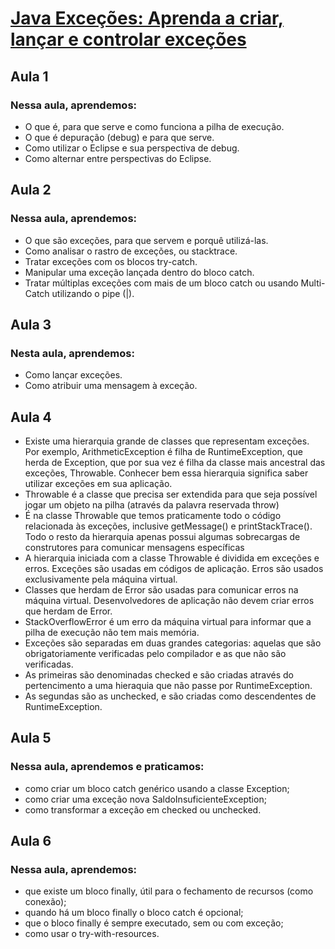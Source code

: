 # [Java Exceções: Aprenda a criar, lançar e controlar exceções](https://cursos.alura.com.br/course/java-excecoes)
## Aula 1
### Nessa aula, aprendemos:

* O que é, para que serve e como funciona a pilha de execução.
* O que é depuração (debug) e para que serve.
* Como utilizar o Eclipse e sua perspectiva de debug.
* Como alternar entre perspectivas do Eclipse.

## Aula 2

### Nessa aula, aprendemos:

* O que são exceções, para que servem e porquê utilizá-las.
* Como analisar o rastro de exceções, ou stacktrace.
* Tratar exceções com os blocos try-catch.
* Manipular uma exceção lançada dentro do bloco catch.
* Tratar múltiplas exceções com mais de um bloco catch ou usando Multi-Catch utilizando o pipe (|).

## Aula 3

### Nesta aula, aprendemos:

* Como lançar exceções.
* Como atribuir uma mensagem à exceção.

## Aula 4

* Existe uma hierarquia grande de classes que representam exceções. Por exemplo, ArithmeticException é filha de RuntimeException, que herda de Exception, que por sua vez é filha da classe mais ancestral das exceções, Throwable. Conhecer bem essa hierarquia significa saber utilizar exceções em sua aplicação.
* Throwable é a classe que precisa ser extendida para que seja possível jogar um objeto na pilha (através da palavra reservada throw)
* É na classe Throwable que temos praticamente todo o código relacionada às exceções, inclusive getMessage() e printStackTrace(). Todo o resto da hierarquia apenas possui algumas sobrecargas de construtores para comunicar mensagens específicas
* A hierarquia iniciada com a classe Throwable é dividida em exceções e erros. Exceções são usadas em códigos de aplicação. Erros são usados exclusivamente pela máquina virtual.
* Classes que herdam de Error são usadas para comunicar erros na máquina virtual. Desenvolvedores de aplicação não devem criar erros que herdam de Error.
* StackOverflowError é um erro da máquina virtual para informar que a pilha de execução não tem mais memória.
* Exceções são separadas em duas grandes categorias: aquelas que são obrigatoriamente verificadas pelo compilador e as que não são verificadas.
* As primeiras são denominadas checked e são criadas através do pertencimento a uma hieraquia que não passe por RuntimeException.
* As segundas são as unchecked, e são criadas como descendentes de RuntimeException.

## Aula 5

### Nessa aula, aprendemos e praticamos:

* como criar um bloco catch genérico usando a classe Exception;
* como criar uma exceção nova SaldoInsuficienteException;
* como transformar a exceção em checked ou unchecked.

## Aula 6

### Nessa aula, aprendemos:

* que existe um bloco finally, útil para o fechamento de recursos (como conexão);
* quando há um bloco finally o bloco catch é opcional;
* que o bloco finally é sempre executado, sem ou com exceção;
* como usar o try-with-resources.


